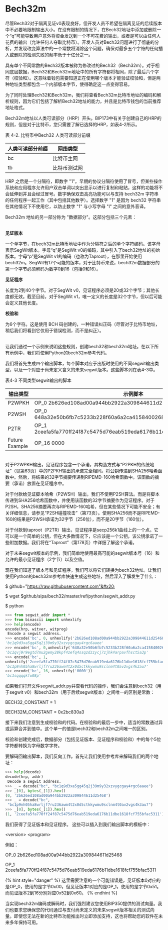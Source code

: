 # Bech32m

尽管Bech32对于隔离见证v0表现良好，但开发人员不希望在隔离见证的后续版本中不必要地限制输出大小。在没有限制的情况下，在Bech32地址中添加或删除一个“q”可能导致用户意外将资金发送到一个不可花费的输出，或者是可以由任何人花费的输出（允许任何人夺取比特币）。开发人员对Bech32问题进行了彻底的分析，并发现改变算法中的一个常数将消除这个问题，确保对最多五个字符的任何插入或删除的检测失败的频率低于十亿分之一。

具有单个不同常数的Bech32版本被称为修改过的Bech32（Bech32m）。对于相同底层数据，Bech32和Bech32m地址中的所有字符都将相同，除了最后六个字符（校验和）。这意味着钱包需要知道正在使用哪个版本才能验证校验和，但是两种地址类型都包含一个内部版本字节，使得确定这一点变得容易。

为了同时处理Bech32和Bech32m，我们将查看Bech32m比特币地址的编码和解析规则，因为它们包括了解析Bech32地址的能力，并且是比特币钱包的当前推荐地址格式。

Bech32m地址以人类可读部分（HRP）开头。BIP173中有关于创建自己的HRP的规则，但是对于比特币，您只需要了解已选择的HRP，如表4-2所示。

表 4-2. 比特币中Bech32 人类可读部分前缀

| 人类可读部分前缀 | 网络类型   |
| -------- | ------ |
| bc       | 比特币主网  |
| tb       | 比特币测试网 |

HRP 之后是一个分隔符，即数字 "1"。早期的协议分隔符使用了冒号，但某些操作系统和应用程序允许用户双击单词以突出显示以进行复制和粘贴，这样的功能将不会延伸到并且会经过冒号。数字确保双击高亮功能可以与支持 bech32m 字符串的任何程序一起工作（其中包括其他数字）。选择数字 "1" 是因为 bech32 字符串在其他情况下不使用它，以防止数字 "1" 与小写字母 "l" 之间的意外音译。

&#x20;Bech32m 地址的另一部分称为 "数据部分"。这部分包括三个元素：

\
**见证版本**

一个单字节，在bech32m比特币地址中作为分隔符之后的单个字符编码。该字母表示SegWit版本。字母“q”是SegWit v0的编码，其中引入了bech32地址的初始版本。字母“p”是SegWit v1的编码（也称为Taproot），在那里开始使用bech32m。SegWit有17个可能的版本，对于比特币来说，bech32m数据部分的第一个字节必须解码为数字0到16（包括0和16）。

**见证程序**

长度为2到40个字节。对于SegWit v0，见证程序必须是20或32个字节；其他长度都无效。截至目前，对于SegWit v1，唯一定义的长度是32个字节，但以后可能会定义其他长度。

**校验和**

为6个字符。这是使用 BCH 码创建的，一种错误纠正码（尽管对于比特币地址，稍后我们将看到它仅用于错误检测，而不是纠正）。

\
让我们通过一个示例来说明这些规则，创建bech32和bech32m地址。在以下所有示例中，我们将使用Python的bech32m参考代码。&#x20;

我们将首先生成四个输出脚本，每个脚本对应于出版时使用的不同segwit输出类型，以及一个对应于尚未定义含义的未来segwit版本。这些脚本列在表4-3中。

表4-3 不同类型segwit输出的脚本

<table><thead><tr><th width="119">输出类型</th><th>示例脚本</th></tr></thead><tbody><tr><td>P2WPKH</td><td>OP_0 2b626ed108ad00a944bb2922a309844611d25468</td></tr><tr><td>P2WSH</td><td>OP_0 648a32e50b6fb7c5233b228f60a6a2ca4158400268844c4bc295ed5e8c3d626f</td></tr><tr><td>P2TR</td><td>OP_1 2ceefa5fa770ff24f87c5475d76eab519eda6176b11dbe1618fcf755bfac5311</td></tr><tr><td>Future Example</td><td>OP_16 0000</td></tr></tbody></table>

\
对于P2WPKH输出，见证程序包含一个承诺，其构造方式与“P2PKH的传统地址”（见第63页）中的P2PKH输出的承诺完全相同。将公钥传递到SHA256哈希函数中。然后，将结果的32字节摘要传递到RIPEMD-160哈希函数中。该函数的摘要（承诺）放置在见证程序中。

对于付款给见证脚本哈希（P2WSH）输出，我们不使用P2SH算法。而是将脚本传递到SHA256哈希函数中，并使用该函数的32字节摘要作为见证程序。对于P2SH，SHA256摘要再次与RIPEMD-160哈希，但在某些情况下可能不安全；有关详细信息，请参见“P2SH碰撞攻击”（第73页）。使用SHA256而不是RIPEMD-160的结果是P2WSH承诺为32字节（256位），而不是20字节（160位）。

对于付款到taproot（P2TR）输出，见证程序是secp256k1曲线上的一个点。它可以是一个简单的公钥，但在大多数情况下，它应该是一个公钥，该公钥承诺了一些附加数据。我们将在“Taproot”（第178页）中详细了解这个承诺。

对于未来segwit版本的示例，我们简单地使用最高可能的segwit版本号（16）和允许的最小见证程序（2字节）以及空值。

现在我们知道了版本号和见证程序，我们可以将它们转换为bech32地址。让我们使用Python的bech32m参考库快速生成这些地址，然后深入了解发生了什么：

$ github="https://raw.githubusercontent.com"&#x20;

$ wget $github/sipa/bech32/master/ref/python/segwit\_addr.py&#x20;

$ python

```python
>>> from segwit_addr import *
>>> from binascii import unhexlify
>>> help(encode)
encode(hrp, witver, witprog)
 Encode a segwit address.
>>> encode('bc', 0, unhexlify('2b626ed108ad00a944bb2922a309844611d25468'))
'bc1q9d3xa5gg45q2j39m9y32xzvygcgay4rgc6aaee'
>>> encode('bc', 0,unhexlify('648a32e50b6fb7c5233b228f60a6a2ca4158400268844c4bc295ed5e8c3d626f'))
'bc1qvj9r9egtd7mu2gemy28kpf4zefq4ssqzdzzycj7zjhk4arpavfhsct5a3p'
>>> encode('bc', 1,
unhexlify('2ceefa5fa770ff24f87c5475d76eab519eda6176b11dbe1618fcf755bfac5311'))
'bc1p9nh05ha8wrljf7ru236awm4t2x0d5ctkkywmu9sclnm4t0av2vgs4k3au7'
>>> encode('bc', 16, unhexlify('0000'))
'bc1sqqqqkfw08p'
```

如果我们打开文件segwit\_addr.py并查看代码的操作，我们会注意到bech32（用于segwit v0）和bech32m（用于后续segwit版本）之间唯一的区别是常数：

BECH32\_CONSTANT = 1&#x20;

BECH32M\_CONSTANT = 0x2bc830a3

接下来我们注意到生成校验和的代码。在校验和的最后一步中，适当的常数通过异或运算合并到值中。这个单一的值是bech32和bech32m之间唯一的区别。

&#x20;校验和创建完成后，数据部分（包括见证版本、见证程序和校验和）中的每个5位字符都转换为字母数字字符。&#x20;

要解码回输出脚本，我们反向工作。首先让我们使用参考库来解码我们的两个地址：

```python
>>> help(decode)
decode(hrp, addr)
 Decode a segwit address.
>>> _ = decode("bc", "bc1q9d3xa5gg45q2j39m9y32xzvygcgay4rgc6aaee")
>>> _[0], bytes(_[1]).hex()
(0, '2b626ed108ad00a944bb2922a309844611d25468')
>>> _ = decode("bc",
 "bc1p9nh05ha8wrljf7ru236awm4t2x0d5ctkkywmu9sclnm4t0av2vgs4k3au7")
>>> _[0], bytes(_[1]).hex()
(1, '2ceefa5fa770ff24f87c5475d76eab519eda6176b11dbe1618fcf755bfac5311')
```

我们获得了见证版本和见证程序。 这些可以插入到我们输出脚本的模板中：

\<version> \<program>

例如：

OP\_0 2b626ed108ad00a944bb2922a309844611d25468&#x20;

OP\_1 2ceefa5fa770ff24f87c5475d76eab519eda6176b11dbe1618fcf755bfac5311

{% hint style="danger" %}
这里需要注意的一个可能错误是，见证版本0对应的是OP\_0，使用的是字节0x00，但见证版本1对应的是OP\_1，使用的是字节0x51。而见证版本2到16分别对应0x52到0x60。
{% endhint %}

当实现bech32m编码或解码时，我们强烈建议您使用BIP350提供的测试向量。我们也要求您确保您的代码通过与支付尚未定义的未来segwit版本相关的测试向量。即使您无法在新的比特币功能推出时立即添加支持，这也将帮助您的软件在未来多年保持可用。

